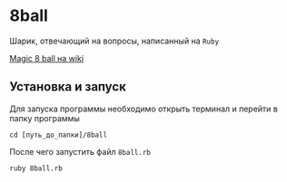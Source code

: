 # 8ball

Шарик, отвечающий на вопросы, написанный на `Ruby`

[Magic 8 ball на wiki](https://ru.wikipedia.org/wiki/Magic_8_ball)

## Установка и запуск

Для запуска программы необходимо открыть терминал и перейти в папку программы

```
cd [путь_до_папки]/8ball
```

После чего запустить файл `8ball.rb`

```
ruby 8ball.rb
```
